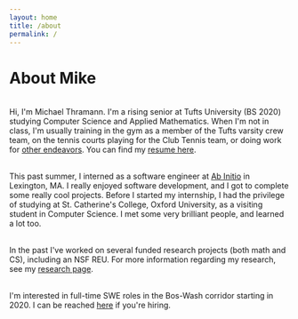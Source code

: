 ```yaml
---
layout: home
title: /about
permalink: /
---
```


# About Mike

<br />Hi, I'm Michael Thramann. I'm a rising senior at Tufts University (BS 2020) studying Computer Science and Applied Mathematics. When I'm not in class, I'm usually training in the gym as a member of the Tufts varsity crew team, on the tennis courts playing for the Club Tennis team, or doing work for [other endeavors](/projects). You can find my [resume here](/resume.pdf).

<br />This past summer, I interned as a software engineer at [Ab Initio](https://www.abinitio.com/en/) in Lexington, MA. I really enjoyed software development, and I got to complete some really cool projects. Before I started my internship, I had the privilege of studying at St. Catherine's College, Oxford University, as a visiting student in Computer Science. I met some very brilliant people, and learned a lot too.

<br />In the past I've worked on several funded research projects (both math and CS), including an NSF REU. For more information regarding my research, see my [research page](/research).

<br />I'm interested in full-time SWE roles in the Bos-Wash corridor starting in 2020. I can be reached [here](mailto:mthramann@gmail.com) if you're hiring.